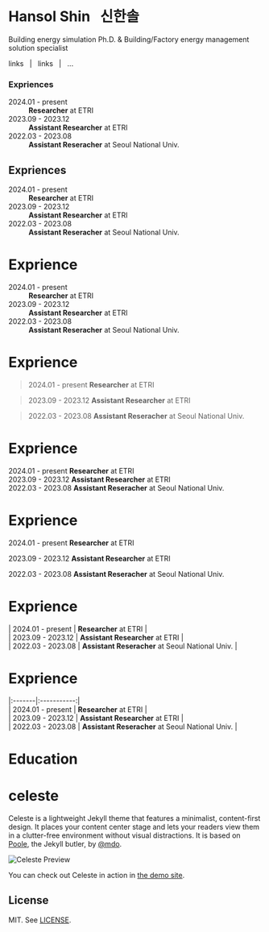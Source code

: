 
[//]: # 'HTML Header'

<h1 class="landing-title">Hansol Shin&nbsp;&nbsp;&nbsp;신한솔</h1>

<p class="text-center" id="small_description">Building energy simulation Ph.D. & Building/Factory energy management solution specialist</p>
<p class="text-center" id="small_link">links &nbsp;&nbsp;|&nbsp;&nbsp; links &nbsp;&nbsp;|&nbsp;&nbsp; ...</p>

### Expriences
<dl>
    <dt>2024.01 - present</dt>
    <dd><strong>Researcher</strong> at ETRI</dd>
    <dt>2023.09 - 2023.12</dt>
    <dd><strong>Assistant Researcher</strong> at ETRI</dd>
    <dt>2022.03 - 2023.08</dt>
    <dd><strong>Assistant Reseracher</strong> at Seoul National Univ.</dd>
</dl>

## Expriences
<dl>
    <dt>2024.01 - present</dt>
    <dd><strong>Researcher</strong> at ETRI</dd>
    <dt>2023.09 - 2023.12</dt>
    <dd><strong>Assistant Researcher</strong> at ETRI</dd>
    <dt>2022.03 - 2023.08</dt>
    <dd><strong>Assistant Reseracher</strong> at Seoul National Univ.</dd>
</dl>

# Exprience
<dl>
    <dt>2024.01 - present</dt>
    <dd><strong>Researcher</strong> at ETRI</dd>
    <dt>2023.09 - 2023.12</dt>
    <dd><strong>Assistant Researcher</strong> at ETRI</dd>
    <dt>2022.03 - 2023.08</dt>
    <dd><strong>Assistant Reseracher</strong> at Seoul National Univ.</dd>
</dl>

# Exprience
> 2024.01 - present
<strong>Researcher</strong> at ETRI

> 2023.09 - 2023.12
<strong>Assistant Researcher</strong> at ETRI

> 2022.03 - 2023.08
<strong>Assistant Reseracher</strong> at Seoul National Univ.

# Exprience
2024.01 - present <strong>Researcher</strong> at ETRI   
2023.09 - 2023.12 <strong>Assistant Researcher</strong> at ETRI   
2022.03 - 2023.08 <strong>Assistant Reseracher</strong> at Seoul National Univ.

# Exprience
2024.01 - present                   <strong>Researcher</strong> at ETRI

2023.09 - 2023.12 <strong>Assistant Researcher</strong> at ETRI

2022.03 - 2023.08 <strong>Assistant Reseracher</strong> at Seoul National Univ.

# Exprience
| 2024.01 - present | <strong>Researcher</strong> at ETRI |   
| 2023.09 - 2023.12 | <strong>Assistant Researcher</strong> at ETRI |    
| 2022.03 - 2023.08 | <strong>Assistant Reseracher</strong> at Seoul National Univ. |

# Exprience
|:-------|:-----------:|   
| 2024.01 - present | <strong>Researcher</strong> at ETRI |   
| 2023.09 - 2023.12 | <strong>Assistant Researcher</strong> at ETRI |    
| 2022.03 - 2023.08 | <strong>Assistant Reseracher</strong> at Seoul National Univ. |

# Education





# celeste

Celeste is a lightweight Jekyll theme that features a minimalist, content-first design. It places your content center stage and lets your readers view them in a clutter-free environment without visual distractions. It is based on [Poole](https://github.com/poole/poole), the Jekyll butler, by [@mdo](https://github.com/mdo).

![Celeste Preview](https://user-images.githubusercontent.com/4868132/48317284-981f4080-e62a-11e8-94e4-f3d7db9506a7.png)

You can check out Celeste in action in [the demo site](https://nicoelayda.github.io/celeste).

## License

MIT. See [LICENSE](https://github.com/nicoelayda/celeste/blob/master/LICENSE).
